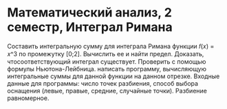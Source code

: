 # Математический анализ, 2 семестр, Интеграл Римана
Составить интегральную сумму для интеграла Римана функции 𝑓(𝑥) = 𝑥^3 по промежутку [0;2]. Вычислить ее и найти предел. Доказать, чтосоответствующий интеграл существует. Проверить с помощью формулы
Ньютона-Лейбница. написать программу, вычисляющую интегральные
суммы для данной функции на данном отрезке. Входные данные для
программы: число точек разбиения, способ выбора оснащения (левые, правые,
средние, случайные точки). Разбиение равномерное.
